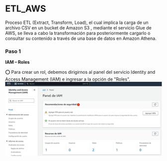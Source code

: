 # ETL_AWS

Proceso ETL (Extract, Transform, Load), el cual implica la carga de un archivo CSV en un bucket de Amazon S3 , mediante el servicio Glue de AWS, se lleva a cabo la transformación para posteriormente cargarlo o consultar su contenido a través de una base de datos en Amazon Athena.


### Paso 1

**IAM – Roles**

⭕ Para crear un rol, debemos dirigirnos al panel del servicio Identity and Access Management (IAM) e ingresar a la opción de "Roles".
[![home](file/Picture1.png)](#home) 
